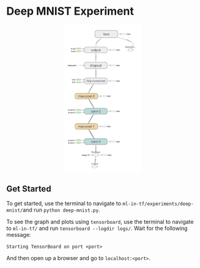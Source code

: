 # Deep MNIST Experiment

<p align="center">
  <img src="../../images/graphs/deep-mnist-graph.png", width="40%"/>
</p>

## Get Started
To get started, use the terminal to navigate to ```ml-in-tf/experiments/deep-mnist/```and run ```python deep-mnist.py```.

To see the graph and plots using ```tensorboard```, use the terminal to navigate to ```ml-in-tf/``` and run ```tensorboard --logdir logs/```. Wait for the following message:

```
Starting TensorBoard on port <port>
```
And then open up a browser and go to ```localhost:<port>```.
